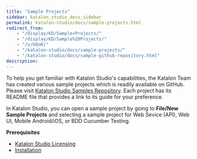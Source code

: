 ```yaml
---
title: "Sample Projects" 
sidebar: katalon_studio_docs_sidebar
permalink: katalon-studio/docs/sample-projects.html 
redirect_from:
    - "/display/KD/Sample+Projects/"
    - "/display/KD/Sample%20Projects/"
    - "/x/UQnR/"
    - "/katalon-studio/docs/sample-projects/"
    - "/katalon-studio/docs/sample-github-repository.html"
description: 
---
```


To help you get familiar with Katalon Studio's capabilities, the Katalon Team has created various sample projects which is readily available on GitHub. Please visit [Katalon Studio Samples Repository](https://github.com/katalon-studio-samples). Each project has its README file that provides a link to its guide for your preference.

In Katalon Studio, you can open a sample project by going to **File/New Sample Projects** and selecting a sample project for Web Sevice (API), Web UI, Mobile Android/iOS, or BDD Cucumber Testing.

**Prerequisites**

* [Katalon Studio Licensing](https://docs.katalon.com/katalon-studio/docs/license.html)
* [Installation](https://docs.katalon.com/katalon-studio/docs/getting-started.html)
